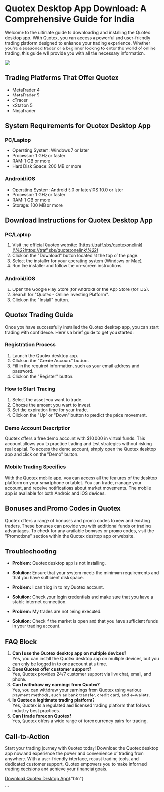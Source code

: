 # Quotex Desktop App Download: A Comprehensive Guide for India

Welcome to the ultimate guide to downloading and installing the Quotex
desktop app. With Quotex, you can access a powerful and user-friendly
trading platform designed to enhance your trading experience. Whether
you\'re a seasoned trader or a beginner looking to enter the world of
online trading, this guide will provide you with all the necessary
information.

[![](https://static.quotex.io/files/10_en/300_250.jpg)](https://traff.sbs/brokerqxlid)

## Trading Platforms That Offer Quotex

-   MetaTrader 4
-   MetaTrader 5
-   cTrader
-   xStation 5
-   NinjaTrader

## System Requirements for Quotex Desktop App

### PC/Laptop

-   Operating System: Windows 7 or later
-   Processor: 1 GHz or faster
-   RAM: 1 GB or more
-   Hard Disk Space: 200 MB or more

### Android/iOS

-   Operating System: Android 5.0 or later/iOS 10.0 or later
-   Processor: 1 GHz or faster
-   RAM: 1 GB or more
-   Storage: 100 MB or more

## Download Instructions for Quotex Desktop App

### PC/Laptop

1.  Visit the official Quotex website:
    [https://traff.sbs/quotexonelink](\%22https://traff.sbs/quotexonelink\%22)
2.  Click on the "Download" button located at the top of the page.
3.  Select the installer for your operating system (Windows or Mac).
4.  Run the installer and follow the on-screen instructions.

### Android/iOS

1.  Open the Google Play Store (for Android) or the App Store (for iOS).
2.  Search for "Quotex - Online Investing Platform".
3.  Click on the "Install" button.

## Quotex Trading Guide

Once you have successfully installed the Quotex desktop app, you can
start trading with confidence. Here\'s a brief guide to get you started:

### Registration Process

1.  Launch the Quotex desktop app.
2.  Click on the "Create Account" button.
3.  Fill in the required information, such as your email address and
    password.
4.  Click on the "Register" button.

### How to Start Trading

1.  Select the asset you want to trade.
2.  Choose the amount you want to invest.
3.  Set the expiration time for your trade.
4.  Click on the "Up" or "Down" button to predict the price
    movement.

### Demo Account Description

Quotex offers a free demo account with \$10,000 in virtual funds. This
account allows you to practice trading and test strategies without
risking real capital. To access the demo account, simply open the Quotex
desktop app and click on the "Demo" button.

### Mobile Trading Specifics

With the Quotex mobile app, you can access all the features of the
desktop platform on your smartphone or tablet. You can trade, manage
your account, and receive notifications about market movements. The
mobile app is available for both Android and iOS devices.

## Bonuses and Promo Codes in Quotex

Quotex offers a range of bonuses and promo codes to new and existing
traders. These bonuses can provide you with additional funds or trading
advantages. To check for any available bonuses or promo codes, visit the
"Promotions" section within the Quotex desktop app or website.

## Troubleshooting

-   **Problem:** Quotex desktop app is not installing.
-   **Solution:** Ensure that your system meets the minimum requirements
    and that you have sufficient disk space.



-   **Problem:** I can\'t log in to my Quotex account.
-   **Solution:** Check your login credentials and make sure that you
    have a stable internet connection.



-   **Problem:** My trades are not being executed.
-   **Solution:** Check if the market is open and that you have
    sufficient funds in your trading account.

## FAQ Block

1.  **Can I use the Quotex desktop app on multiple devices?**\
    Yes, you can install the Quotex desktop app on multiple devices, but
    you can only be logged in to one account at a time.
2.  **Does Quotex offer customer support?**\
    Yes, Quotex provides 24/7 customer support via live chat, email, and
    phone.
3.  **Can I withdraw my earnings from Quotex?**\
    Yes, you can withdraw your earnings from Quotex using various
    payment methods, such as bank transfer, credit card, and e-wallets.
4.  **Is Quotex a legitimate trading platform?**\
    Yes, Quotex is a regulated and licensed trading platform that
    follows industry best practices.
5.  **Can I trade forex on Quotex?**\
    Yes, Quotex offers a wide range of forex currency pairs for trading.

## Call-to-Action

Start your trading journey with Quotex today! Download the Quotex
desktop app now and experience the power and convenience of trading from
anywhere. With a user-friendly interface, robust trading tools, and
dedicated customer support, Quotex empowers you to make informed trading
decisions and achieve your financial goals.

[Download Quotex Desktop
App](\%22https://traff.sbs/quotexonelink\%22){."btn"}

\`\`\`

